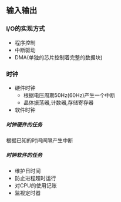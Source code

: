 ## 输入输出

### I/O的实现方式
- 程序控制
- 中断驱动
- DMA(单独的芯片控制着完整的数据块)

### 时钟
- 硬件时钟
    - 根据电压周期50Hz(60Hz)产生一个中断
    - 晶体振荡器,计数器,存储寄存器
- 软件时钟

##### 时钟硬件的任务
根据已知的时间间隔产生中断

##### 时钟软件的任务
- 维护日时间
- 防止进程超时运行
- 对CPU的使用记账
- 监视定时器
